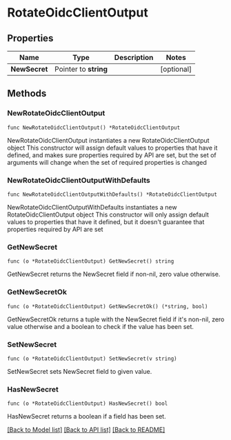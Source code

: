 # RotateOidcClientOutput

## Properties

Name | Type | Description | Notes
------------ | ------------- | ------------- | -------------
**NewSecret** | Pointer to **string** |  | [optional] 

## Methods

### NewRotateOidcClientOutput

`func NewRotateOidcClientOutput() *RotateOidcClientOutput`

NewRotateOidcClientOutput instantiates a new RotateOidcClientOutput object
This constructor will assign default values to properties that have it defined,
and makes sure properties required by API are set, but the set of arguments
will change when the set of required properties is changed

### NewRotateOidcClientOutputWithDefaults

`func NewRotateOidcClientOutputWithDefaults() *RotateOidcClientOutput`

NewRotateOidcClientOutputWithDefaults instantiates a new RotateOidcClientOutput object
This constructor will only assign default values to properties that have it defined,
but it doesn't guarantee that properties required by API are set

### GetNewSecret

`func (o *RotateOidcClientOutput) GetNewSecret() string`

GetNewSecret returns the NewSecret field if non-nil, zero value otherwise.

### GetNewSecretOk

`func (o *RotateOidcClientOutput) GetNewSecretOk() (*string, bool)`

GetNewSecretOk returns a tuple with the NewSecret field if it's non-nil, zero value otherwise
and a boolean to check if the value has been set.

### SetNewSecret

`func (o *RotateOidcClientOutput) SetNewSecret(v string)`

SetNewSecret sets NewSecret field to given value.

### HasNewSecret

`func (o *RotateOidcClientOutput) HasNewSecret() bool`

HasNewSecret returns a boolean if a field has been set.


[[Back to Model list]](../README.md#documentation-for-models) [[Back to API list]](../README.md#documentation-for-api-endpoints) [[Back to README]](../README.md)


